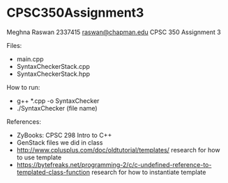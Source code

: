 # CPSC350Assignment3

Meghna Raswan
2337415
raswan@chapman.edu
CPSC 350
Assignment 3

Files:
- main.cpp
- SyntaxCheckerStack.cpp
- SyntaxCheckerStack.hpp

How to run:
- g++ *.cpp -o SyntaxChecker
- ./SyntaxChecker (file name)

References:
- ZyBooks: CPSC 298 Intro to C++
- GenStack files we did in class
- http://www.cplusplus.com/doc/oldtutorial/templates/ research for how to use template
- https://bytefreaks.net/programming-2/c/c-undefined-reference-to-templated-class-function research for how to instantiate template

